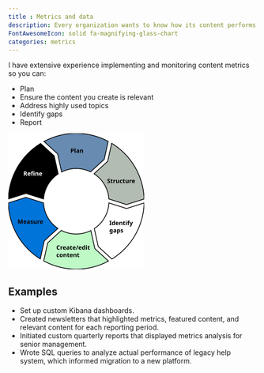 ```yaml
---
title : Metrics and data
description: Every organization wants to know how its content performs.
FontAwesomeIcon: solid fa-magnifying-glass-chart
categories: metrics
---
```


I have extensive experience implementing and monitoring content metrics so you can:

- Plan
- Ensure the content you create is relevant
- Address highly used topics
- Identify gaps
- Report

![SVGeee](/assets/images/content-lifecycle.png)

## Examples

- Set up custom Kibana dashboards.
- Created newsletters that highlighted metrics, featured content, and relevant content for each reporting period.
- Initiated custom quarterly reports that displayed metrics analysis for senior management.
- Wrote SQL queries to analyze actual performance of legacy help system, which informed migration to a new platform.
